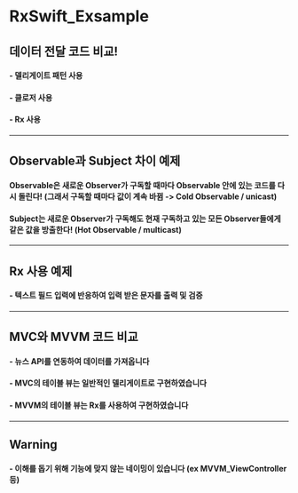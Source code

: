 # RxSwift_Exsample

## 데이터 전달 코드 비교!

#### - 델리게이트 패턴 사용
#### - 클로저 사용
#### - Rx 사용

---
## Observable과 Subject 차이 예제

#### Observable은 새로운 Observer가 구독할 때마다 Observable 안에 있는 코드를 다시 돌린다! (그래서 구독할 때마다 값이 계속 바뀜 -> Cold Observable / unicast)
#### Subject는 새로운 Observer가 구독해도 현재 구독하고 있는 모든 Observer들에게 같은 값을 방출한다! (Hot Observable / multicast)

---
## Rx 사용 예제

#### - 텍스트 필드 입력에 반응하여 입력 받은 문자를 출력 및 검증

---
## MVC와 MVVM 코드 비교

#### - 뉴스 API를 연동하여 데이터를 가져옵니다
#### - MVC의 테이블 뷰는 일반적인 델리게이트로 구현하였습니다
#### - MVVM의 테이블 뷰는 Rx를 사용하여 구현하였습니다

---
## Warning

#### - 이해를 돕기 위해 기능에 맞지 않는 네이밍이 있습니다 (ex MVVM_ViewController 등)
